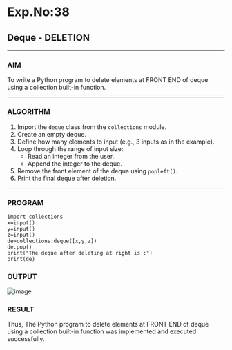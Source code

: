 # Exp.No:38  
## Deque - DELETION

---

### AIM  
To write a Python program to delete elements at FRONT END of deque using a collection built-in function.

---

### ALGORITHM  

1. Import the `deque` class from the `collections` module.  
2. Create an empty deque.  
3. Define how many elements to input (e.g., 3 inputs as in the example).  
4. Loop through the range of input size:  
   - Read an integer from the user.  
   - Append the integer to the deque.  
5. Remove the front element of the deque using `popleft()`.  
6. Print the final deque after deletion.  

---

### PROGRAM  

```
import collections
x=input()
y=input()
z=input()
de=collections.deque([x,y,z])
de.pop()
print("The deque after deleting at right is :")
print(de)
```

### OUTPUT
![image](https://github.com/user-attachments/assets/5a14feed-9697-4a3c-a637-776e4ec35e02)


### RESULT
Thus, The Python program to delete elements at FRONT END of deque using a collection built-in function was implemented and executed successfully.
